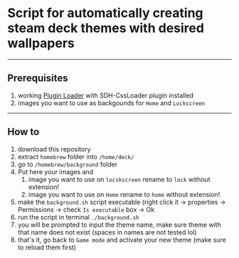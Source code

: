 # Script for automatically creating steam deck themes with desired wallpapers

****
## Prerequisites ##
1. working [Plugin Loader](https://www.example.com) with SDH-CssLoader plugin installed
2. images you want to use as backgounds for ```Home``` and ```Lockscreen```
****
## How to ##
1. download this repository
2. extract ```homebrew``` folder into ```/home/deck/```
3. go to ```/homebrew/background``` folder
4. Put here your images and
   1. image you want to use on ```locskscreen``` rename to ```lock``` without extension!
   2. image you want to use on ```Home``` rename to ```home``` without extension!
5. make the ```background.sh``` script executable (right click it -> properties -> Permissions -> check ```Is executable``` box -> Ok
6. run the script in terminal ```./background.sh```
7. you will be prompted to input the theme name, make sure theme with that name does not exist (spaces in names are not tested lol)
8. that's it, go back to ```Game mode``` and activate your new theme (make sure to reload them first)